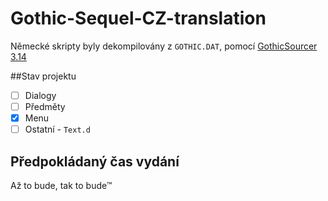 # Gothic-Sequel-CZ-translation
Německé skripty byly dekompilovány z `GOTHIC.DAT`, pomocí [GothicSourcer 3.14](https://worldofplayers.ru/threads/38318/)


##Stav projektu
- [ ] Dialogy
- [ ] Předměty
- [x] Menu
- [ ] Ostatní - `Text.d`

## Předpokládaný čas vydání
Až to bude, tak to bude™